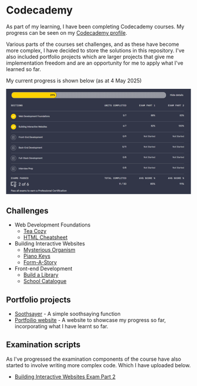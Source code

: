 # Codecademy

As part of my learning, I have been completing Codecademy courses. My progress can be seen on my [Codecademy profile](https://www.codecademy.com/profiles/Stev1202).

Various parts of the courses set challenges, and as these have become more complex, I have decided to store the solutions in this repository. I've also included portfolio projects which are larger projects that give me implementation freedom and are an opportunity for me to apply what I've learned so far. 

My current progress is shown below (as at 4 May 2025)

[![](./progress.png)](./progress.png)

## Challenges

* Web Development Foundations
    * [Tea Cozy](https://github.com/stevhook/codecademy-challenges/tree/main/web-development-foundations/tea-cozy)
    * [HTML Cheatsheet](https://github.com/stevhook/codecademy/tree/main/web-development-foundations/HTML-cheatsheet)
* Building Interactive Websites
    * [Mysterious Organism](https://github.com/stevhook/codecademy-challenges/tree/main/interactive-websites/mysterious-organism)
    * [Piano Keys](https://github.com/stevhook/codecademy-challenges/tree/main/interactive-websites/piano-keys)
    * [Form-A-Story](https://github.com/stevhook/codecademy-challenges/tree/main/interactive-websites/form-a-story)
* Front-end Development
  * [Build a Library](https://github.com/stevhook/codecademy-challenges/tree/main/front-end-development/build-a-library)
  * [School Catalogue](https://github.com/stevhook/codecademy-challenges/tree/main/front-end-development/school-catalogue)

## Portfolio projects

* [Soothsayer](https://github.com/stevhook/codecademy-challenges/tree/main/portfolio-projects/soothsayer) - A simple soothsaying function
* [Portfoilio website](https://github.com/stevhook/codecademy-challenges/tree/main/portfolio-projects/portfolio-website) - A website to showcase my progress so far, incorporating what I have learnt so far.

## Examination scripts
As I've progressed the examination components of the course have also started to involve writing more complex code. Which I have uploaded below.

* [Building Interactive Websites Exam Part 2](https://github.com/stevhook/codecademy-challenges/tree/main/examination-scripts/building-interactive-websites-exam-part-2)